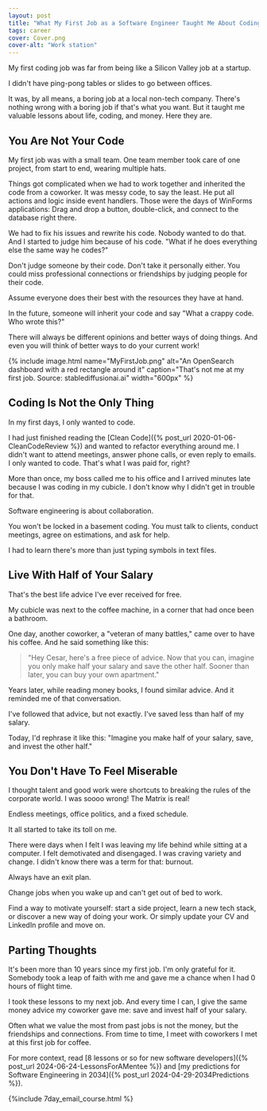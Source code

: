 ```yaml
---
layout: post
title: "What My First Job as a Software Engineer Taught Me About Coding and Life"
tags: career
cover: Cover.png
cover-alt: "Work station" 
---
```


My first coding job was far from being like a Silicon Valley job at a startup.

I didn't have ping-pong tables or slides to go between offices.

It was, by all means, a boring job at a local non-tech company. There's nothing wrong with a boring job if that's what you want. But it taught me valuable lessons about life, coding, and money. Here they are.

## You Are Not Your Code

My first job was with a small team. One team member took care of one project, from start to end, wearing multiple hats.

Things got complicated when we had to work together and inherited the code from a coworker. It was messy code, to say the least. He put all actions and logic inside event handlers. Those were the days of WinForms applications: Drag and drop a button, double-click, and connect to the database right there.

We had to fix his issues and rewrite his code. Nobody wanted to do that. And I started to judge him because of his code. "What if he does everything else the same way he codes?"

Don't judge someone by their code. Don't take it personally either. You could miss professional connections or friendships by judging people for their code.

Assume everyone does their best with the resources they have at hand.

In the future, someone will inherit your code and say "What a crappy code. Who wrote this?"

There will always be different opinions and better ways of doing things. And even you will think of better ways to do your current work!

{% include image.html name="MyFirstJob.png" alt="An OpenSearch dashboard with a red rectangle around it" caption="That's not me at my first job. Source: stablediffusionai.ai" width="600px" %}

## Coding Is Not the Only Thing

In my first days, I only wanted to code.

I had just finished reading the [Clean Code]({% post_url 2020-01-06-CleanCodeReview %}) and wanted to refactor everything around me. I didn't want to attend meetings, answer phone calls, or even reply to emails. I only wanted to code. That's what I was paid for, right?

More than once, my boss called me to his office and I arrived minutes late because I was coding in my cubicle. I don't know why I didn't get in trouble for that.

Software engineering is about collaboration.

You won't be locked in a basement coding. You must talk to clients, conduct meetings, agree on estimations, and ask for help.

I had to learn there's more than just typing symbols in text files.

## Live With Half of Your Salary

That's the best life advice I've ever received for free.

My cubicle was next to the coffee machine, in a corner that had once been a bathroom.

One day, another coworker, a "veteran of many battles," came over to have his coffee. And he said something like this:

> "Hey Cesar, here's a free piece of advice. Now that you can, imagine you only make half your salary and save the other half. Sooner than later, you can buy your own apartment."

Years later, while reading money books, I found similar advice. And it reminded me of that conversation.

I've followed that advice, but not exactly. I've saved less than half of my salary.

Today, I'd rephrase it like this: "Imagine you make half of your salary, save, and invest the other half."

## You Don't Have To Feel Miserable

I thought talent and good work were shortcuts to breaking the rules of the corporate world. I was soooo wrong! The Matrix is real!

Endless meetings, office politics, and a fixed schedule.

It all started to take its toll on me.

There were days when I felt I was leaving my life behind while sitting at a computer. I felt demotivated and disengaged. I was craving variety and change. I didn't know there was a term for that: burnout.

Always have an exit plan.

Change jobs when you wake up and can't get out of bed to work.

Find a way to motivate yourself: start a side project, learn a new tech stack, or discover a new way of doing your work. Or simply update your CV and LinkedIn profile and move on.

## Parting Thoughts

It's been more than 10 years since my first job. I'm only grateful for it. Somebody took a leap of faith with me and gave me a chance when I had 0 hours of flight time.

I took these lessons to my next job. And every time I can, I give the same money advice my coworker gave me: save and invest half of your salary.

Often what we value the most from past jobs is not the money, but the friendships and connections. From time to time, I meet with coworkers I met at this first job for coffee.

For more context, read [8 lessons or so for new software developers]({% post_url 2024-06-24-LessonsForAMentee %}) and [my predictions for Software Engineering in 2034]({% post_url 2024-04-29-2034Predictions %}).

{%include 7day_email_course.html %}
